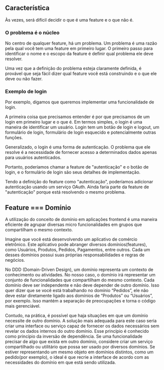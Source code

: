 ## Característica

Às vezes, será difícil decidir o que é uma feature e o que não é.
### O problema é o núcleo

No centro de qualquer feature, há um problema. Um problema é uma razão pela qual você tem uma feature em primeiro lugar. O primeiro passo para identificar o nome e o escopo da feature é definir qual problema ele deve resolver.

Uma vez que a definição do problema esteja claramente definida, é provável que seja fácil dizer qual feature você está construindo e o que ele deve ou não fazer.

### Exemplo de login

Por exemplo, digamos que queremos implementar uma funcionalidade de login.

A primeira coisa que precisamos entender é por que precisamos de um login em primeiro lugar e o que é. Em termos simples, o login é uma maneira de identificar um usuário. Login tem um botão de login e logout, um formulário de login, formulário de login esquecido e potencialmente outras funções.

Generalizado, o login é uma forma de autenticação. O problema que ele resolve é a necessidade de fornecer acesso a determinados dados apenas para usuários autenticados.

Portanto, poderíamos chamar a feature de "autenticação" e o botão de login, e o formulário de login são seus detalhes de implementação.

Tendo a definição do feature como "autenticação", poderíamos adicionar autenticação usando um serviço OAuth. Ainda faria parte da feature de "autenticação" porque está resolvendo o mesmo problema.

## Feature === Domínio

A utilização do conceito de domínio em aplicações frontend é uma maneira eficiente de agrupar diversas micro funcionalidades em grupos que compartilham o mesmo contexto.

Imagine que você está desenvolvendo um aplicativo de comércio eletrônico. Este aplicativo pode abranger diversos domínios(features), como Usuários, Produtos, Pedidos, Pagamentos, entre outros. Cada um desses domínios possui suas próprias responsabilidades e regras de negócios.

No DDD (Domain-Driven Design), um domínio representa um contexto de conhecimento ou atividades. No nosso caso, o domínio irá representar um conjunto de funcionalidades que compartilham do mesmo contexto.
Cada domínio deve ser independente e não deve depender de outro domínio. Isso quer dizer que se você está trabalhando no domínio “Pedidos”, ele não deve estar diretamente ligado aos domínios de “Produtos” ou “Usuários”, por exemplo. Isso mantém a separação de preocupações e torna o código mais gerenciável.

Contudo, na prática, é possível que haja situações em que um domínio necessite de outro domínio. A solução mais adequada para este caso seria criar uma interface ou serviço capaz de fornecer os dados necessários sem revelar os dados internos do outro domínio. Esse princípio é conhecido como princípio da inversão de dependência. Se uma funcionalidade precisar de algo que exista em outro domínio, considere criar um serviço compartilhado ou utilitário que possa ser usado por diversos domínios. Se estiver representando um mesmo objeto em domínios distintos, como um pedido(por exemplo), o ideal é que recrie a interface de acordo com as necessidades do domínio em que está sendo utilizada.
